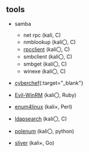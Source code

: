 ## tools
- samba
  - net rpc (kali, C)
  - nmblookup (kali〇, C)
  - [rpcclient](https://github.com/samba-team/samba/tree/e4e3f05cd7d6fdc98a24f592a099f7d24136788d/source3/rpcclient) (kali〇, C)
  - smbclient (kali〇, C)
  - smbget (kali〇, C)
  - winexe (kali〇, C)

- [cyberchef](https://github.com/gchq/CyberChef){:target="_blank"}
- [Evil-WinRM](https://github.com/Hackplayers/evil-winrm) (kali〇, Ruby)
- [enum4linux](https://github.com/CiscoCXSecurity/enum4linux) (kali×, Perl)
- [ldapsearch](https://github.com/openldap/openldap/blob/master/clients/tools/ldapsearch.c) (kali〇, C)
- [polenum](https://github.com/Wh1t3Fox/polenum/tree/master) (kali〇, python)
- [sliver](https://github.com/BishopFox/sliver) (kali×, Go)
